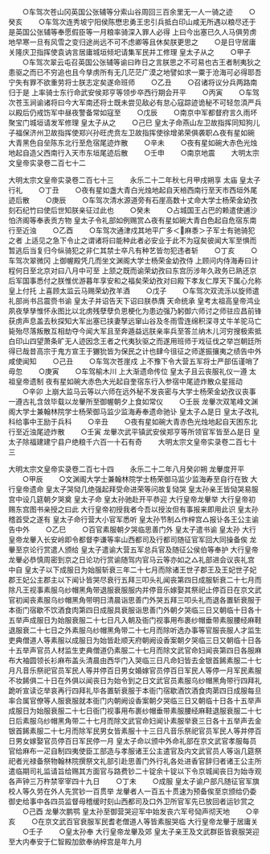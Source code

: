<!-- { "loadSidebar": true } -->
　　○车驾次苍山冈英国公张辅等分索山谷周回三百余里无一人一骑之迹
　　○癸亥
　　○车驾次连秀坡宁阳侯陈懋忠勇王忠引兵抵白印山咸无所遇以粮尽还于是英国公张辅等奉愿假臣等一月粮率骑深入罪人必得  上曰今出塞已久人马俱劳虏地早寒一旦有风雪之变归途尚远不可不虑卿等且休矣朕更思之
　　○是日守居庸关隆庆卫指挥使袁讷言居庸城垣倾圯请集军民并工修理  皇太子从之
　　○甲子
　　○车驾次翠云屯召英国公张辅等谕曰昨日之言朕思之不可易也古王者制夷狄之患驱之而已不穷追也且今孳虏所有无几茫茫广漠之地譬如求一粟于沧海可必得耶吾宁失有罪不欲重劳将士朕志定矣遂命班师
　　○乙丑
　　○召诸将议分兵两路南归于是  上率骑士东行命武安侯郑亨等领步卒西行期会开平
　　○丙寅
　　○车驾次苍玉涧谕诸将曰今大军南还将士既未尝见敌必有怠心寇踪迹诡秘不可轻忽湏严兵以殿后仍戒饬军中昼夜警备常如寇至
　　○戊辰
　　○南京中军都督府言久雨坏聚宝门城垣请发军修理  皇太子从之
　　○己巳  皇太子命燕山左卫故指挥同知狗儿子福保济州卫故指挥使郑兴孙旺虎贲左卫故指挥使徐增弟荣俱袭职△夜有星如碗大青黑色自垒陈东北行至危宿尾迹炸散
　　○辛未
　　○夜有星如碗大赤色光烛地起自造父西南行入天市东垣尾迹后散
　　○壬申
　　○南京地震
　　大明太宗文皇帝实录卷二百七十二


大明太宗文皇帝实录卷二百七十三
　　永乐二十二年秋七月甲戌朔享  太庙  皇太子行礼
　　○丁丑
　　○夜有星如盏大青白光烛地起自天棓西南行至天市西垣外尾迹后散
　　○庚辰
　　○车驾次清水源道旁有石崖高数十丈命大学士杨荣金幼孜刻石纪竹曰使后世知朕亲征过此也
　　○癸未
　　○占城国王占巴的赖遣使逋沙怕济阁等奉表贡方物  皇太子令礼部如例赐赏△夜有星如碗大青白色起自危宿东南行至近浊
　　○乙酉
　　○车驾次通津戍其地平广多＜麻黍＞子军士有驰骑犯之者  上适见之急下令止之谓诸将曰能种此者必安业于此不为寇矣彼闻大军至惧而暂逃后当复归今纵骑犯之非仁其禁士卒凡有种艺皆勿犯违者斩
　　○丁亥
　　○车驾次翠微冈  上御幄殿凭几而坐文渊阁大学士杨荣金幼孜侍  上顾问内侍海寿曰计程何日至北京对曰八月中可至  上颔之既而谕荣幼孜曰东宫历涉年久政务已熟还京后军国事悉付之朕惟优游暮年享安和之福矣荣幼孜对曰殿下孝友仁厚天下属心允称  皇上付托  上喜顾太监云马赐荣幼孜羊酒
　　○戊子
　　○车驾次双流泺以旋师遣礼部尚书吕震赍书谕  皇太子并诏告天下诏曰朕恭膺  天命统承  皇考太祖高皇帝鸿业夙夜孳孳惟怀永图比以北虏残孽孽负恩梗化为患边强乃躬御六师讨之师驻应昌前锋获虏声息盖去秋探知大军出塞已挟妻孥远窜山谷及冬雨雪连绵积深寻丈牛羊驼马亡毙殆尽落叛散互相劫夺今闻大军且至奔遁益远朕亲率兵至答兰纳木儿河穷搜极索抵白印山四望萧条旷无人迹因念王者之代夷狄驱之而遂用班师于戏征伐之举岂朝廷所得已哉昔高宗于鬼方宣王于玁狁皆为保民之计也肆今徂征之师遂振攘夷之绩告中外咸使闻知
　　○己丑
　　○车驾次苍崖戍  上不豫下令大营五军将士严部伍谨哨了毋忽
　　○庚寅
　　○车驾榆木川  上大渐遗命传位  皇太子且云丧服礼仪一遵  太祖皇帝遗制  夜有星如碗大赤色大光起自奎宿东行入参宿中尾迹炸散众星摇动
　　○辛卯  上崩大监马云等以六师在远外秘不发丧密与大学士杨荣金幼孜议丧事一遵古礼含敛毕载以龙轝所至御幄朝夕上食如常仪
　　○壬辰  龙轝次双笔峰文渊阁大学士兼翰林院学士杨荣御马监少监海寿奉遗命驰讣  皇太子△是日  皇太子改礼科给事中王励于兵科
　　○辛丑
　　○夜有星如碗大青赤色光烛地起自天困东北行至近浊尾迹炸散
　　○壬寅  龙轝次武平镇武安侯郑亨等所领官军皆至△是日  皇太子除福建建宁县户绝粮千六百一十石有奇
　　大明太宗文皇帝实录卷二百七十三


大明太宗文皇帝实录卷二百七十四
　　永乐二十二年八月癸卯朔  龙轝度开平
　　○甲辰
　　○文渊阁大学士兼翰林院学士杨荣御马监少监海寿至自行在致  大行皇帝遗命  皇太子哭恸几绝强起拜受命进荣等问故复恸哭  皇太孙亲王皆恸哭易服宫中设几筵朝夕哭奠  皇太子命  皇太孙驰赴开平恭迎  大行皇帝龙轝举  大行皇帝初赐东宫图书亲授之曰此  大行皇帝初授我者今吾以授汝但有事报来即用此识  皇太孙稽首受之遂有  皇太子命行营大小官军悉听  皇太孙节制△作梓宫△报讣各王公主谕告中外
　　○乙巳
　　○百官素服朝夕哭临思善门外  皇太子遣书谕  皇太孙  大行皇帝龙轝入长安岭即令都督李谦等率山西都司及行都司随征官军回大同操备俟  龙轝至京论行赏遣人颁给  皇太子遣谕大营五军总兵官及随征公侯伯等奉护  大行皇帝龙轝必恭慎周密到京之日论功行赏谕随驾内官马云等亦如之△礼部进会议丧礼宫中自  皇太子以下成服日为始服斩衰三年二十七月而除诸王世子郡王及王妃世子妃郡王妃公主郡主以下闻讣皆哭尽衰行五拜三叩头礼闻丧第四日成服斩衰二十七月而除凡王视事素服乌纱帽黑角带退服衰服服内并停音乐嫁娶其祭祀止停百日在京文武官初闻丧素服乌纱帽黑角带明日清晨诣思善门外哭五拜三叩头礼而退各置斩衰服于本衙门宿歇不饮酒食肉第四日成服具衰服诣思善门外朝夕哭临三日又朝临十日各十五举声成服日为始服衰服二十七日凡入朝及衙门视事用布裹纱帽垂带素服腰经麻鞋退服衰二十七日之外素服乌纱帽黑角带二十七月而除听选办事等官服丧服人才监生吏典僧道人等素服以成服日为始皆赴顺天府朝阙设香案朝夕哭临三日又朝临十日各十五举声官员人材监生吏典僧道仍素服二十七月而除文武官命妇闻丧第四日各服麻布大袖圆领长衫麻布盖头清晨由西华门入哭临三日凡命妇皆去金银首餙素服二十七月凡音乐祭祀官员军民人等并停百日男女婚嫁官员停百日军民人等停一月军民素服不妆餙俱二十日在外俱以闻丧日为始令到之日文武官员素服乌纱帽黑角带行四拜礼跪听宣读讫举哀再行四拜礼毕各置斩衰服于本衙门宿歇酒饮酒食肉苐四日成服每旦率合属官僚等人服衰服就本衙门内朝阙设香案朝夕哭临三日又朝临十日各十五举声成服日为始服衰服二十七日衙门视事用布裹纱帽垂带素服腰经麻鞋退服衰服二十七日后素服乌纱帽黑角带二十七月而除文武官命妇闻讣素服举衰三日各十五举声去金银首餙素服二十七月而除军民男女皆素服十十三日凡音乐祭祀官员军民人等并停百日男女嫁娶官员停百日军民停一月  皇太子命以颁中外命礼部在京文武官孝服每员官给麻布一疋自制四夷使臣工部造与孝服诸王公主遣官及内文武官员人等诣几筵祭祀者光禄备祭物翰林院撰祭文礼部引赴思善门外行礼各处进香官辞归者诸王公主所遣临期司礼监请旨给赐其方面官与路费钞二十锭余十锭以下令京城闻丧日为始寺观各声钟三万杵禁宰宰四十九日
　　○丁未
　　○成服  皇太子谕户部凡随征官军旗校人等久劳在外人先赏钞一百贯举  龙轝者人一百五十贯速为预备俟至京颁给仍委御史给事中各四员监督毋稽缓时刻山西都司及口外卫所官军先已放回者运钞赏之
　　○己酉  龙轝次鹏鹗  皇太孙至御营哭迎军中始发丧六军号恸声彻天地
　　○辛亥
　　○在京文武百官衰服军民耆老僧道人等皆素服哭临  大行皇帝龙轝于居庸关
　　○壬子
　　○皇太孙奉  大行皇帝龙轝及郊  皇太子亲王及文武群臣皆衰服哭迎至大内奉安于仁智殿加歛奉纳梓宫是年九月
